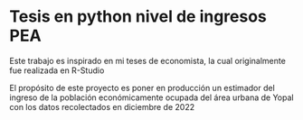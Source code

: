 # Tesis en python nivel de ingresos PEA

Este trabajo es inspirado en mi teses de economista, la cual originalmente fue realizada en R-Studio
 
El propósito de este proyecto  es poner en producción un estimador del ingreso de la población
económicamente ocupada del área urbana de Yopal con los datos recolectados en diciembre de 2022